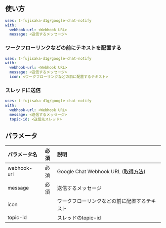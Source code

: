 ## 使い方
```yaml
uses: t-fujisaka-d1g/google-chat-notify
with:
  webhook-url: <Webhook URL>
  message: <送信するメッセージ>
```

### ワークフローリンクなどの前にテキストを配置する
```yaml
uses: t-fujisaka-d1g/google-chat-notify
with:
  webhook-url: <Webhook URL>
  message: <送信するメッセージ>
  icon: <ワークフローリンクなどの前に配置するテキスト>
```

### スレッドに送信
```yaml
uses: t-fujisaka-d1g/google-chat-notify
with:
  webhook-url: <Webhook URL>
  message: <送信するメッセージ>
  topic-id: <送信先スレッド>
```

## パラメータ
| パラメータ名 | 必須 | 説明 |
|:---|:---:|:---|
|webhook-url |必須 |Google Chat Webhook URL ([取得方法](https://developers.google.com/hangouts/chat/how-tos/webhooks#define_an_incoming_webhook)) |
|message |必須 |送信するメッセージ |
|icon | |ワークフローリンクなどの前に配置するテキスト |
|topic-id | |スレッドのtopic-id |
